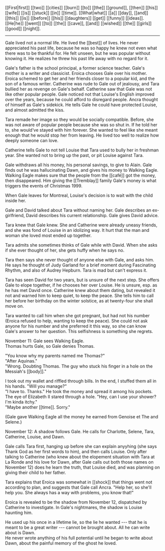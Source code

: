 [[First|first]] [[two]] [[cities]] [[burn]] [[to]] [[the]] [[ground]], [[then]] [[his]] [[wife]] [[is]] [[stuck]] [[in]] [[time]]. [[What|what]] [[a]] [[day]], [[and]] [[this]] [[is]] [[before]] [[his]] [[daughters]] [[get]] [[funny]] [[ideas]]. [[He|he]] [[went]] [[to]] [[the]] [[cave]], [[and]] [[wished]] [[the]] [[girls]] [[good]] [[night]].
* * *
Gale lived not a normal life. He lived the [[best]] of lives. He never appreciated his past life, because he was so happy he knew not even what there was to be thankful for. He felt unseen, but he was popular without knowing it. He realizes he threw his past life away with no regard for it.  
  
Gale's father is the school principal, a former science teacher. Gale's mother is a writer and classicist. Eroica chooses Gale over his mother. Eroica schemed to get her and her friends closer to a popular kid, and the son of a famous writer. Catherine was rude to Gale out of jealousy, and Tara bullied her as revenge on Gale's behalf. Catherine saw that Gale was not like other popular people. Gale noticed not that Louise's English improved over the years, because he could afford to disregard people. Ancra thought of himself as Gale's sidekick. He tells Gale he could have protected Louise, and almost admitted the kiss.  
  
Tara remade her image so they would be socially compatible. Before, she was not aware of popular people because she was so shut in. If he told her to, she would've stayed with him forever. She wanted to feel like she meant enough that he would stop her from leaving. He lived too well to realize how deeply someone can love.  
  
Catherine tells Gale to not tell Louise that Tara used to bully her in freshman year. She wanted not to bring up the past, or pit Louise against Tara.  
  
Gale withdraws all his money, his personal savings, to give to Alain. Gale finds out he was hallucinating Dawn, and gives his money to Walking Eagle. Walking Eagle makes sure that the people from the [[café]] got the money, then disappeared. Him giving the [[Tremblay]] family Gale's money is what triggers the events of Christmas 1999.  
  
When Gale leaves for Montreal, Louise's decision is to wait with the child inside her.  
  
Gale and David talked about Tara without naming her. Gale describes an ex-girlfriend, David describes his current relationship. Gale gives David advice.  
  
Tara knew that Gale knew. She and Catherine were already uneasy friends, and she was fond of Louise in an idolizing way. It hurt that the man and woman she loved most ended up together.  
  
Tara admits she sometimes thinks of Gale while with David. When she asks if she ever thought of her, she gets huffy when he says no.  
  
Tara then says she never thought of anyone else with Gale, and asks him. He says he thought of Judy Garland for a brief moment during Fascinating Rhythm, and also of Audrey Hepburn. Tara is mad but can't express it.  
  
Tara has seen David for two years, but is unsure of the next step. She offers Gale to elope together, if he chooses her over Louise. He is unsure, esp. as he has met David once. Catherine knew about them dating, but revealed it not and warned him to keep quiet, to keep the peace. She tells him to call her before her birthday on the winter solstice, as at twenty-four she shall move on.  
  
Tara wanted to call him when she got pregnant, but had not his number (Eroica refused to help, wanting to keep the peace). She could not ask anyone for his number and she preferred it this way, so she can know Gale's answer to her question. This selfishness is something she regrets.  
  
November 11: Gale sees Walking Eagle.  
Thomas hurts Gale, so Gale denies Thomas.  
  
"You know why my parents named me Thomas?"  
"After Aquinas."  
"Wrong. Doubting Thomas. The guy who stuck his finger in a hole on the Messiah's [[body]]."  
  
  
I took out my wallet and riffled through bills. In the end, I stuffed them all in his hands. "Will you manage?"  
"I have to. Thanks." He took the money and spread it among his pockets. The eye of Elizabeth II stared through a hole. "Hey, can I use your shower? I'm kinda itchy."  
"Maybe another [[time]]. Sorry."  
  
(Gale gave Walking Eagle all the money he earned from Genoise et The and Selene.)  
  
November 12: A shadow follows Gale. He calls for Charlotte, Selene, Tara, Catherine, Louise, and Dawn.  
  
Gale calls Tara first, hanging up before she can explain anyyhing (she says Thank God as her first words to him), and then calls Louise. Only after talking to Catherine (who knew about the elopement situation with Tara at La Ronde and his love for Dawn, after Gale calls out both those names on November 12) does he learn the truth, that Louise died, and was planning on giving their child to her father.  
  
Tara explains that Eroica was somewhat in [[shock]] that things went not according to plan, and suggests that Gale call Ancra. "Help her, so she'll help you. She always has a way with problems, you know that!"  
  
Eroica is revealed to be the shadow from November 12, dispatched by Catherine to investigate. In Gale's nightmares, the shadow is Louise haunting him.  
  
He used up his once in a lifetime lie, so the lie he wanted --- that he is meant to be a great writer --- cannot be brought about. All he can write about is Dawn.  
He never wrote anything of his full potential until he began to write about Dawn, about the painful memory of the ghost he loved.
